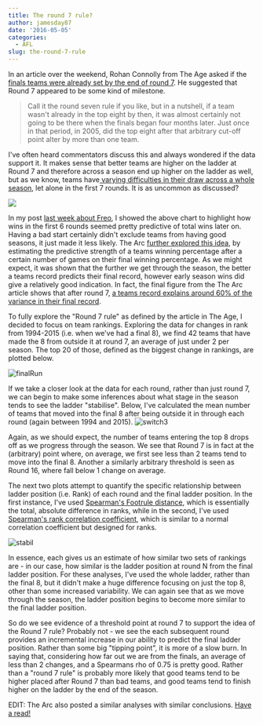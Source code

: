 ```yaml
---
title: The round 7 rule?
author: jamesday87
date: '2016-05-05'
categories:
  - AFL
slug: the-round-7-rule
---
```


In an article over the weekend, Rohan Connolly from The Age asked if the [finals teams were already set by the end of round 7](http://www.theage.com.au/afl/afl-news/afl-2016-is-the-final-eight-already-done-and-dusted-20160502-gokd93.html). He suggested that Round 7 appeared to be some kind of milestone.

<blockquote>Call it the round seven rule if you like, but in a nutshell, if a team wasn't already in the top eight by then, it was almost certainly not going to be there when the finals began four months later. Just once in that period, in 2005, did the top eight after that arbitrary cut-off point alter by more than one team.</blockquote>

I've often heard commentators discuss this and always wondered if the data support it. It makes sense that better teams are higher on the ladder at Round 7 and therefore across a season end up higher on the ladder as well, but as we know, teams have[ varying difficulties in their draw across a whole season](http://footymaths.blogspot.com.au/p/we-have-posted-before-on-this-blog.html), let alone in the first 7 rounds. It is as uncommon as discussed?

![](http://i2.wp.com/plussixoneblog.com/wp-content/uploads/2016/04/RelAndMost.gif?resize=640%2C452)

In my post [last week about Freo](http://plussixoneblog.com/2016/04/28/annus-horribilis-fremantle/), I showed the above chart to highlight how wins in the first 6 rounds seemed pretty predictive of total wins later on. Having a bad start certainly didn't exclude teams from having good seasons, it just made it less likely. The Arc [further explored this idea](https://thearcfooty.com/2016/05/01/how-meaningful-is-a-teams-record-at-this-point-of-the-season/), by estimating the predictive strength of a teams winning percentage after a certain number of games on their final winning percentage. As we might expect, it was shown that the further we get through the season, the better a teams record predicts their final record, however early season wins did give a relatively good indication. In fact, the final figure from the The Arc article shows that after round 7, [a teams record explains around 60% of the variance in their final record](https://thearcfootydotcom.files.wordpress.com/2016/05/regroundsr22.png).

To fully explore the "Round 7 rule" as defined by the article in The Age, I decided to focus on team rankings. Exploring the data for changes in rank from 1994-2015 (i.e. when we've had a final 8), we find 42 teams that have made the 8 from outside it at round 7, an average of just under 2 per season. The top 20 of those, defined as the biggest change in rankings, are plotted below.

![finalRun](http://plussixoneblog.com/wp-content/uploads/2016/05/finalRun.gif)

If we take a closer look at the data for each round, rather than just round 7, we can begin to make some inferences about what stage in the season tends to see the ladder "stabilise". Below, I've calculated the mean number of teams that moved into the final 8 after being outside it in through each round (again between 1994 and 2015).
![switch3](http://plussixoneblog.com/wp-content/uploads/2016/05/switch3.gif)

Again, as we should expect, the number of teams entering the top 8 drops off as we progress through the season. We see that Round 7 is in fact at the (arbitrary) point where, on average, we first see less than 2 teams tend to move into the final 8. Another a similarly arbitrary threshold is seen as Round 16, where fall below 1 change on average.

The next two plots attempt to quantify the specific relationship between ladder position (i.e. Rank) of each round and the final ladder position. In the first instance, I've used [Spearman's Footrule distance](http://people.revoledu.com/kardi/tutorial/Similarity/FootruleDistance.html), which is essentially the total, absolute difference in ranks, while in the second, I've used [Spearman's rank correlation coefficient](https://en.wikipedia.org/wiki/Spearman%27s_rank_correlation_coefficient), which is similar to a normal correlation coefficient but designed for ranks.

![stabil](http://plussixoneblog.com/wp-content/uploads/2016/05/stabil.gif)

In essence, each gives us an estimate of how similar two sets of rankings are - in our case, how similar is the ladder position at round N from the final ladder position. For these analyses, I've used the whole ladder, rather than the final 8, but it didn't make a huge difference focusing on just the top 8, other than some increased variability. We can again see that as we move through the season, the ladder position begins to become more similar to the final ladder position.

So do we see evidence of a threshold point at round 7 to support the idea of the Round 7 rule? Probably not - we see the each subsequent round provides an incremental increase in our ability to predict the final ladder position. Rather than some big "tipping point", it is more of a slow burn. In saying that, considering how far out we are from the finals, an average of less than 2 changes, and a Spearmans rho of 0.75 is pretty good. Rather than a "round 7 rule" is probably more likely that good teams tend to be higher placed after Round 7 than bad teams, and good teams tend to finish higher on the ladder by the end of the season.

EDIT: The Arc also posted a similar analyses with similar conclusions. [Have a read!](https://thearcfooty.com/2016/05/05/how-early-is-the-top-eight-usually-set/)
